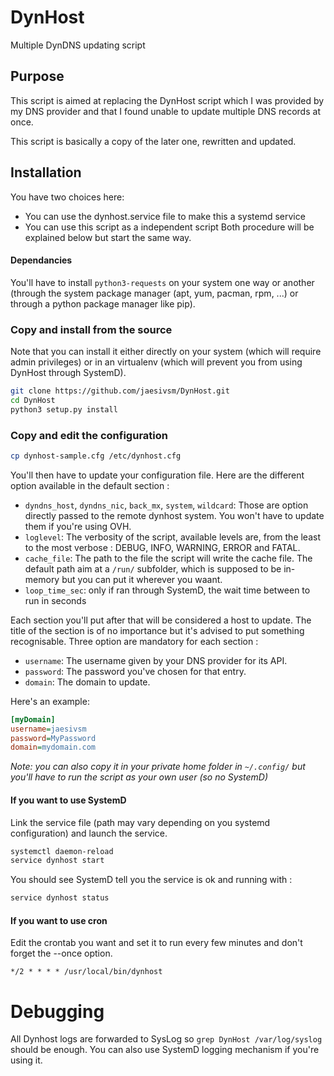 # DynHost
Multiple DynDNS updating script

## Purpose

This script is aimed at replacing the DynHost script which I was provided by my DNS provider and that I found unable to update multiple DNS records at once.

This script is basically a copy of the later one, rewritten and updated.

## Installation

You have two choices here:
 * You can use the dynhost.service file to make this a systemd service
 * You can use this script as a independent script
Both procedure will be explained below but start the same way.

#### Dependancies

You'll have to install ``python3-requests`` on your system one way or another (through the system package manager (apt, yum, pacman, rpm, ...) or through a python package manager like pip).

### Copy and install from the source

Note that you can install it either directly on your system (which will require admin privileges) or in an virtualenv (which will prevent you from using DynHost through SystemD).

```bash
git clone https://github.com/jaesivsm/DynHost.git
cd DynHost
python3 setup.py install
```

### Copy and edit the configuration

```bash
cp dynhost-sample.cfg /etc/dynhost.cfg
```

You'll then have to update your configuration file. Here are the different option available in the default section :
 * ``dyndns_host``, ``dyndns_nic``, ``back_mx``, ``system``, ``wildcard``: Those are option directly passed to the remote dynhost system. You won't have to update them if you're using OVH.
 * ``loglevel``: The verbosity of the script, available levels are, from the least to the most verbose : DEBUG, INFO, WARNING, ERROR and FATAL.
 * ``cache_file``: The path to the file the script will write the cache file. The default path aim at a ``/run/`` subfolder, which is supposed to be in-memory but you can put it wherever you waant.
 * ``loop_time_sec``: only if ran through SystemD, the wait time between to run in seconds

Each section you'll put after that will be considered a host to update. The title of the section is of no importance but it's advised to put something recognisable. Three option are mandatory for each section :
 * ``username``: The username given by your DNS provider for its API.
 * ``password``: The password you've chosen for that entry.
 * ``domain``: The domain to update.

Here's an example:

```cfg
[myDomain]
username=jaesivsm
password=MyPassword
domain=mydomain.com
 ```

*Note: you can also copy it in your private home folder in ```~/.config/``` but you'll have to run the script as your own user (so no SystemD)*

#### If you want to use SystemD

Link the service file (path may vary depending on you systemd configuration) and launch the service.

```bash
systemctl daemon-reload
service dynhost start
```

You should see SystemD tell you the service is ok and running with :
```bash
service dynhost status
```

#### If you want to use cron
Edit the crontab you want and set it to run every few minutes and don't forget the --once option.

```
*/2 * * * * /usr/local/bin/dynhost
```

# Debugging

All Dynhost logs are forwarded to SysLog so ``grep DynHost /var/log/syslog`` should be enough. You can also use SystemD logging mechanism if you're using it.
